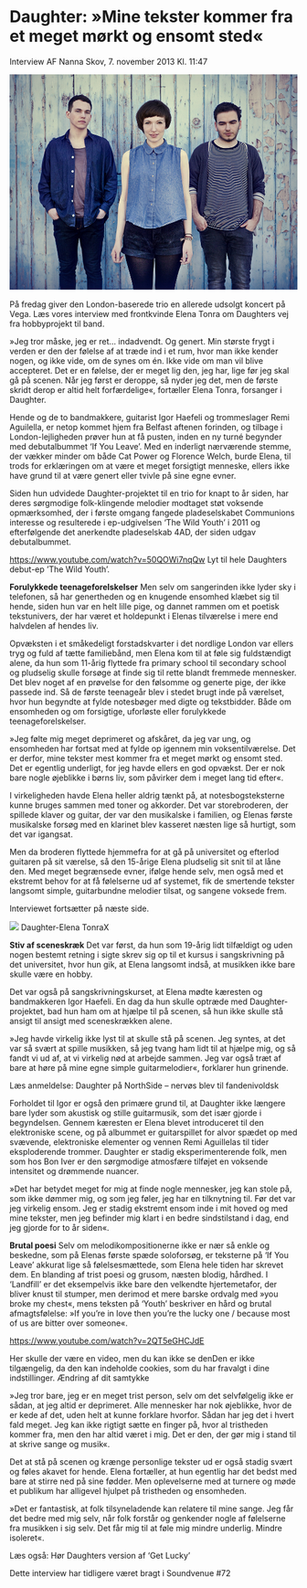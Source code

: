 # Daughter: »Mine tekster kommer fra et meget mørkt og ensomt sted«

Interview AF Nanna Skov, 7. november 2013 Kl. 11:47 

<img src="/Images/Stacey Hatfield/Photographyby_StaceyHatfield_Daughter_IMG_5478.jpg">

På fredag giver den London-baserede trio en allerede udsolgt koncert på Vega. Læs vores interview med frontkvinde Elena Tonra om Daughters vej fra hobbyprojekt til band. 

»Jeg tror måske, jeg er ret… indadvendt. Og genert. Min største frygt i verden er den der følelse af at træde ind i et rum, hvor man ikke kender nogen, og ikke vide, om de synes om én. Ikke vide om man vil blive accepteret. Det er en følelse, der er meget lig den, jeg har, lige før jeg skal gå på scenen. Når jeg først er deroppe, så nyder jeg det, men de første skridt derop er altid helt forfærdelige«, fortæller Elena Tonra, forsanger i Daughter.

Hende og de to bandmakkere, guitarist Igor Haefeli og trommeslager Remi Aguilella, er netop kommet hjem fra Belfast aftenen forinden, og tilbage i London-lejligheden prøver hun at få pusten, inden en ny turné begynder med debutalbummet ‘If You Leave’. Med en inderligt nærværende stemme, der vækker minder om både Cat Power og Florence Welch, burde Elena, til trods for erklæringen om at være et meget forsigtigt menneske, ellers ikke have grund til at være genert eller tvivle på sine egne evner.

Siden hun udvidede Daughter-projektet til en trio for knapt to år siden, har deres sørgmodige folk-klingende melodier modtaget støt voksende opmærksomhed, der i første omgang fangede pladeselskabet Communions interesse og resulterede i ep-udgivelsen ‘The Wild Youth’ i 2011 og efterfølgende det anerkendte pladeselskab 4AD, der siden udgav debutalbummet.


https://www.youtube.com/watch?v=50QOWi7nqQw
Lyt til hele Daughters debut-ep ’The Wild Youth’.  

**Forulykkede teenageforelskelser**
Men selv om sangerinden ikke lyder sky i telefonen, så har genertheden og en knugende ensomhed klæbet sig til hende, siden hun var en helt lille pige, og dannet rammen om et poetisk tekstunivers, der har været et holdepunkt i Elenas tilværelse i mere end halvdelen af hendes liv.

Opvæksten i et småkedeligt forstadskvarter i det nordlige London var ellers tryg og fuld af tætte familiebånd, men Elena kom til at føle sig fuldstændigt alene, da hun som 11-årig flyttede fra primary school til secondary school og pludselig skulle forsøge at finde sig til rette blandt fremmede mennesker. Det blev noget af en prøvelse for den følsomme og generte pige, der ikke passede ind. Så de første teenageår blev i stedet brugt inde på værelset, hvor hun begyndte at fylde notesbøger med digte og tekstbidder. Både om ensomheden og om forsigtige, uforløste eller forulykkede teenageforelskelser.

»Jeg følte mig meget deprimeret og afskåret, da jeg var ung, og ensomheden har fortsat med at fylde op igennem min voksentilværelse. Det er derfor, mine tekster mest kommer fra et meget mørkt og ensomt sted. Det er egentlig underligt, for jeg havde ellers en god opvækst. Der er nok bare nogle øjeblikke i børns liv, som påvirker dem i meget lang tid efter«.

I virkeligheden havde Elena heller aldrig tænkt på, at notesbogsteksterne kunne bruges sammen med toner og akkorder. Det var storebroderen, der spillede klaver og guitar, der var den musikalske i familien, og Elenas første musikalske forsøg med en klarinet blev kasseret næsten lige så hurtigt, som det var igangsat.

Men da broderen flyttede hjemmefra for at gå på universitet og efterlod guitaren på sit værelse, så den 15-årige Elena pludselig sit snit til at låne den. Med meget begrænsede evner, ifølge hende selv, men også med et ekstremt behov for at få følelserne ud af systemet, fik de smertende tekster langsomt simple, guitarbundne melodier tilsat, og sangene voksede frem.

Interviewet fortsætter på næste side.

<img src="/Images/Stacey Hatfield/">
Daughter-Elena TonraX

**Stiv af sceneskræk**
Det var først, da hun som 19-årig lidt tilfældigt og uden nogen bestemt retning i sigte skrev sig op til et kursus i sangskrivning på det universitet, hvor hun gik, at Elena langsomt indså, at musikken ikke bare skulle være en hobby.

Det var også på sangskrivningskurset, at Elena mødte kæresten og bandmakkeren Igor Haefeli. En dag da hun skulle optræde med Daughter-projektet, bad hun ham om at hjælpe til på scenen, så hun ikke skulle stå ansigt til ansigt med sceneskrækken alene.

»Jeg havde virkelig ikke lyst til at skulle stå på scenen. Jeg syntes, at det var så svært at spille musikken, så jeg tvang ham lidt til at hjælpe mig, og så fandt vi ud af, at vi virkelig nød at arbejde sammen. Jeg var også træt af bare at høre på mine egne simple guitarmelodier«, forklarer hun grinende.

Læs anmeldelse: Daughter på NorthSide – nervøs blev til fandenivoldsk

Forholdet til Igor er også den primære grund til, at Daughter ikke længere bare lyder som akustisk og stille guitarmusik, som det især gjorde i begyndelsen. Gennem kæresten er Elena blevet introduceret til den elektroniske scene, og på albummet er guitarspillet for alvor spædet op med svævende, elektroniske elementer og vennen Remi Aguillelas til tider eksploderende trommer. Daughter er stadig eksperimenterende folk, men som hos Bon Iver er den sørgmodige atmosfære tilføjet en voksende intensitet og drømmende nuancer.

»Det har betydet meget for mig at finde nogle mennesker, jeg kan stole på, som ikke dømmer mig, og som jeg føler, jeg har en tilknytning til. Før det var jeg virkelig ensom. Jeg er stadig ekstremt ensom inde i mit hoved og med mine tekster, men jeg befinder mig klart i en bedre sindstilstand i dag, end jeg gjorde for to år siden«.

**Brutal poesi**
Selv om melodikompositionerne ikke er nær så enkle og beskedne, som på Elenas første spæde soloforsøg, er teksterne på ‘If You Leave’ akkurat lige så følelsesmættede, som Elena hele tiden har skrevet dem. En blanding af trist poesi og grusom, næsten blodig, hårdhed. I ‘Landfill’ er det eksempelvis ikke bare den velkendte hjertemetafor, der bliver knust til stumper, men derimod et mere barske ordvalg med »you broke my chest«, mens teksten på ‘Youth’ beskriver en hård og brutal afmagtsfølelse: »If you’re in love then you’re the lucky one / because most of us are bitter over someone«.


https://www.youtube.com/watch?v=2QT5eGHCJdE

Her skulle der være en video, men du kan ikke se denDen er ikke tilgængelig, da den kan indeholde cookies, som du har fravalgt i dine indstillinger.
Ændring af dit samtykke

»Jeg tror bare, jeg er en meget trist person, selv om det selvfølgelig ikke er sådan, at jeg altid er deprimeret. Alle mennesker har nok øjeblikke, hvor de er kede af det, uden helt at kunne forklare hvorfor. Sådan har jeg det i hvert fald meget. Jeg kan ikke rigtigt sætte en finger på, hvor al tristheden kommer fra, men den har altid været i mig. Det er den, der gør mig i stand til at skrive sange og musik«.

Det at stå på scenen og krænge personlige tekster ud er også stadig svært og føles akavet for hende. Elena fortæller, at hun egentlig har det bedst med bare at stirre ned på sine fødder. Men oplevelserne med at turnere og møde et publikum har alligevel hjulpet på tristheden og ensomheden.

»Det er fantastisk, at folk tilsyneladende kan relatere til mine sange. Jeg får det bedre med mig selv, når folk forstår og genkender nogle af følelserne fra musikken i sig selv. Det får mig til at føle mig mindre underlig. Mindre isoleret«.

Læs også: Hør Daughters version af ‘Get Lucky’

Dette interview har tidligere været bragt i Soundvenue #72

